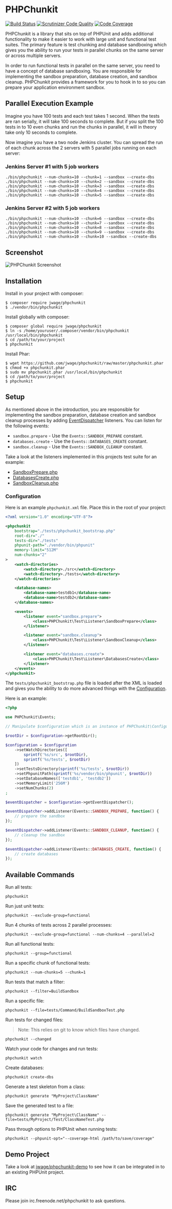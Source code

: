 # PHPChunkit

[![Build Status](https://secure.travis-ci.org/jwage/phpchunkit.png?branch=master)](http://travis-ci.org/jwage/phpchunkit)
[![Scrutinizer Code Quality](https://scrutinizer-ci.com/g/jwage/phpchunkit/badges/quality-score.png?b=master)](https://scrutinizer-ci.com/g/jwage/phpchunkit/?branch=master)
[![Code Coverage](https://scrutinizer-ci.com/g/jwage/phpchunkit/badges/coverage.png?b=master)](https://scrutinizer-ci.com/g/jwage/phpchunkit/?branch=master)

PHPChunkit is a library that sits on top of PHPUnit and adds additional
functionality to make it easier to work with large unit and functional
test suites. The primary feature is test chunking and database sandboxing
which gives you the ability to run your tests in parallel chunks on the
same server or across multiple servers.

In order to run functional tests in parallel on the same server, you need to
have a concept of database sandboxing. You are responsible for implementing
the sandbox preparation, database creation, and sandbox cleanup. PHPChunkit
provides a framework for you to hook in to so you can prepare your application
environment sandbox.

## Parallel Execution Example

Imagine you have 100 tests and each test takes 1 second. When the tests are
ran serially, it will take 100 seconds to complete. But if you split the 100
tests in to 10 even chunks and run the chunks in parallel, it will in theory
take only 10 seconds to complete.

Now imagine you have a two node Jenkins cluster. You can spread the run of each
chunk across the 2 servers with 5 parallel jobs running on each server:

### Jenkins Server #1 with 5 job workers

    ./bin/phpchunkit --num-chunks=10 --chunk=1 --sandbox --create-dbs
    ./bin/phpchunkit --num-chunks=10 --chunk=2 --sandbox --create-dbs
    ./bin/phpchunkit --num-chunks=10 --chunk=3 --sandbox --create-dbs
    ./bin/phpchunkit --num-chunks=10 --chunk=4 --sandbox --create-dbs
    ./bin/phpchunkit --num-chunks=10 --chunk=5 --sandbox --create-dbs

### Jenkins Server #2 with 5 job workers

    ./bin/phpchunkit --num-chunks=10 --chunk=6 --sandbox --create-dbs
    ./bin/phpchunkit --num-chunks=10 --chunk=7 --sandbox --create-dbs
    ./bin/phpchunkit --num-chunks=10 --chunk=8 --sandbox --create-dbs
    ./bin/phpchunkit --num-chunks=10 --chunk=9 --sandbox --create-dbs
    ./bin/phpchunkit --num-chunks=10 --chunk=10 --sandbox --create-dbs

## Screenshot

![PHPChunkit Screenshot](https://raw.githubusercontent.com/jwage/PHPChunkit/master/docs/phpchunkit.png?1)

## Installation

Install in your project with composer:

    $ composer require jwage/phpchunkit
    $ ./vendor/bin/phpchunkit

Install globally with composer:

    $ composer global require jwage/phpchunkit
    $ ln -s /home/youruser/.composer/vendor/bin/phpchunkit /usr/local/bin/phpchunkit
    $ cd /path/to/your/project
    $ phpchunkit

Install Phar:

    $ wget https://github.com/jwage/phpchunkit/raw/master/phpchunkit.phar
    $ chmod +x phpchunkit.phar
    $ sudo mv phpchunkit.phar /usr/local/bin/phpchunkit
    $ cd /path/to/your/project
    $ phpchunkit

## Setup

As mentioned above in the introduction, you are responsible for implementing
the sandbox preparation, database creation and sandbox cleanup processes
by adding [EventDispatcher](http://symfony.com/doc/current/components/event_dispatcher.html)
listeners. You can listen for the following events:

- `sandbox.prepare` - Use the `Events::SANDBOX_PREPARE` constant.
- `databases.create` - Use the `Events::DATABASES_CREATE` constant.
- `sandbox.cleanup` - Use the `Events::SANDBOX_CLEANUP` constant.

Take a look at the listeners implemented in this projects test suite for an example:

- [SandboxPrepare.php](https://github.com/jwage/phpchunkit/blob/master/tests/Listener/SandboxPrepare.php)
- [DatabasesCreate.php](https://github.com/jwage/phpchunkit/blob/master/tests/Listener/DatabasesCreate.php)
- [SandboxCleanup.php](https://github.com/jwage/phpchunkit/blob/master/tests/Listener/SandboxCleanup.php)

### Configuration

Here is an example `phpchunkit.xml` file. Place this in the root of your project:

```xml
<?xml version="1.0" encoding="UTF-8"?>

<phpchunkit
    bootstrap="./tests/phpchunkit_bootstrap.php"
    root-dir="./"
    tests-dir="./tests"
    phpunit-path="./vendor/bin/phpunit"
    memory-limit="512M"
    num-chunks="2"
>
    <watch-directories>
        <watch-directory>./src</watch-directory>
        <watch-directory>./tests</watch-directory>
    </watch-directories>

    <database-names>
        <database-name>testdb1</database-name>
        <database-name>testdb2</database-name>
    </database-names>

    <events>
        <listener event="sandbox.prepare">
            <class>PHPChunkit\Test\Listener\SandboxPrepare</class>
        </listener>

        <listener event="sandbox.cleanup">
            <class>PHPChunkit\Test\Listener\SandboxCleanup</class>
        </listener>

        <listener event="databases.create">
            <class>PHPChunkit\Test\Listener\DatabasesCreate</class>
        </listener>
    </events>
</phpchunkit>

```

The `tests/phpchunkit_bootstrap.php` file is loaded after the XML is loaded
and gives you the ability to do more advanced things with the [Configuration](https://github.com/jwage/phpchunkit/blob/master/src/Configuration.php).

Here is an example:

```php
<?php

use PHPChunkit\Events;

// Manipulate $configuration which is an instance of PHPChunkit\Configuration

$rootDir = $configuration->getRootDir();

$configuration = $configuration
    ->setWatchDirectories([
        sprintf('%s/src', $rootDir),
        sprintf('%s/tests', $rootDir)
    ])
    ->setTestsDirectory(sprintf('%s/tests', $rootDir))
    ->setPhpunitPath(sprintf('%s/vendor/bin/phpunit', $rootDir))
    ->setDatabaseNames(['testdb1', 'testdb2'])
    ->setMemoryLimit('256M')
    ->setNumChunks(2)
;

$eventDispatcher = $configuration->getEventDispatcher();

$eventDispatcher->addListener(Events::SANDBOX_PREPARE, function() {
    // prepare the sandbox
});

$eventDispatcher->addListener(Events::SANDBOX_CLEANUP, function() {
    // cleanup the sandbox
});

$eventDispatcher->addListener(Events::DATABASES_CREATE, function() {
    // create databases
});
```

## Available Commands

Run all tests:

    phpchunkit

Run just unit tests:

    phpchunkit --exclude-group=functional

Run 4 chunks of tests across 2 parallel processes:

    phpchunkit --exclude-group=functional --num-chunks=4 --parallel=2

Run all functional tests:

    phpchunkit --group=functional

Run a specific chunk of functional tests:

    phpchunkit --num-chunks=5 --chunk=1

Run tests that match a filter:

    phpchunkit --filter=BuildSandbox

Run a specific file:

    phpchunkit --file=tests/Command/BuildSandboxTest.php

Run tests for changed files:

> Note: This relies on git to know which files have changed.

    phpchunkit --changed

Watch your code for changes and run tests:

    phpchunkit watch

Create databases:

    phpchunkit create-dbs

Generate a test skeleton from a class:

    phpchunkit generate "MyProject\ClassName"

Save the generated test to a file:

    phpchunkit generate "MyProject\ClassName" --file=tests/MyProject/Test/ClassNameTest.php

Pass through options to PHPUnit when running tests:

    phpchunkit --phpunit-opt="--coverage-html /path/to/save/coverage"

## Demo Project

Take a look at [jwage/phpchunkit-demo](https://github.com/jwage/phpchunkit-demo) to see how it can be integrated in to an existing PHPUnit project.

## IRC

Please join irc.freenode.net/phpchunkit to ask questions.
